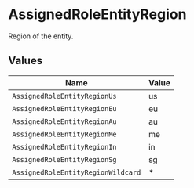 # AssignedRoleEntityRegion

Region of the entity.


## Values

| Name                               | Value                              |
| ---------------------------------- | ---------------------------------- |
| `AssignedRoleEntityRegionUs`       | us                                 |
| `AssignedRoleEntityRegionEu`       | eu                                 |
| `AssignedRoleEntityRegionAu`       | au                                 |
| `AssignedRoleEntityRegionMe`       | me                                 |
| `AssignedRoleEntityRegionIn`       | in                                 |
| `AssignedRoleEntityRegionSg`       | sg                                 |
| `AssignedRoleEntityRegionWildcard` | *                                  |